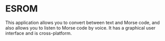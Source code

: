 # ESROM
This application allows you to convert between text and Morse code, and also allows you to listen to Morse code by voice. It has a graphical user interface and is cross-platform.
